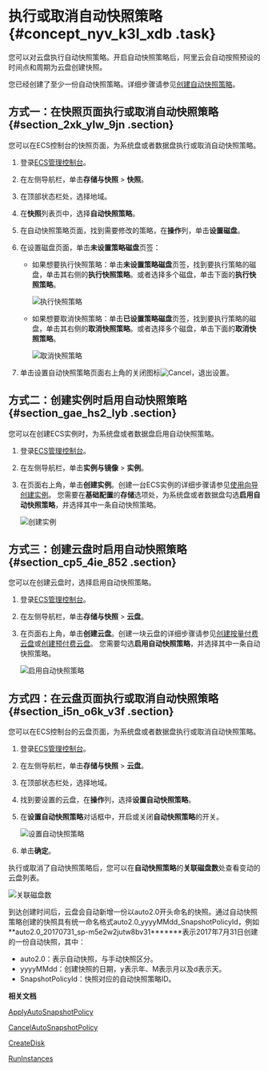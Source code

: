 # 执行或取消自动快照策略 {#concept_nyv_k3l_xdb .task}

您可以对云盘执行自动快照策略。开启自动快照策略后，阿里云会自动按照预设的时间点和周期为云盘创建快照。

您已经创建了至少一份自动快照策略。详细步骤请参见[创建自动快照策略](cn.zh-CN/快照/使用自动快照策略/创建自动快照策略.md#)。

## 方式一：在快照页面执行或取消自动快照策略 {#section_2xk_ylw_9jn .section}

您可以在ECS控制台的快照页面，为系统盘或者数据盘执行或取消自动快照策略。

1.  登录[ECS管理控制台](https://ecs.console.aliyun.com)。
2.  在左侧导航栏，单击**存储与快照** \> **快照**。
3.  在顶部状态栏处，选择地域。
4.  在**快照**列表页中，选择**自动快照策略**。
5.  在自动快照策略页面，找到需要修改的策略，在**操作**列，单击**设置磁盘**。
6.  在设置磁盘页面，单击**未设置策略磁盘**页签： 
    -   如果想要执行快照策略：单击**未设置策略磁盘**页签，找到要执行策略的磁盘，单击其右侧的**执行快照策略**。或者选择多个磁盘，单击下面的**执行快照策略**。

        ![执行快照策略](http://static-aliyun-doc.oss-cn-hangzhou.aliyuncs.com/assets/img/103330/156861898439412_zh-CN.png)

    -   如果想要取消快照策略：单击**已设置策略磁盘**页签，找到要执行策略的磁盘，单击其右侧的**取消快照策略**。或者选择多个磁盘，单击下面的**取消快照策略**。

        ![取消快照策略](http://static-aliyun-doc.oss-cn-hangzhou.aliyuncs.com/assets/img/103330/156861898439411_zh-CN.png)

7.  单击设置自动快照策略页面右上角的关闭图标![Cancel](http://static-aliyun-doc.oss-cn-hangzhou.aliyuncs.com/assets/img/1148612/156861898453925_zh-CN.png)，退出设置。

## 方式二：创建实例时启用自动快照策略 {#section_gae_hs2_lyb .section}

您可以在创建ECS实例时，为系统盘或者数据盘启用自动快照策略。

1.  登录[ECS管理控制台](https://ecs.console.aliyun.com)。
2.  在左侧导航栏，单击**实例与镜像** \> **实例**。
3.  在页面右上角，单击**创建实例**。创建一台ECS实例的详细步骤请参见[使用向导创建实例](../cn.zh-CN/实例/创建实例/使用向导创建实例.md#)。 您需要在**基础配置**的**存储**选项处，为系统盘或者数据盘勾选**启用自动快照策略**，并选择其中一条自动快照策略。

    ![创建实例](http://static-aliyun-doc.oss-cn-hangzhou.aliyuncs.com/assets/img/1148892/156861898453928_zh-CN.png)


## 方式三：创建云盘时启用自动快照策略 {#section_cp5_4ie_852 .section}

您可以在创建云盘时，选择启用自动快照策略。

1.  登录[ECS管理控制台](https://ecs.console.aliyun.com)。
2.  在左侧导航栏，单击**存储与快照** \> **云盘**。
3.  在页面右上角，单击**创建云盘**。创建一块云盘的详细步骤请参见[创建按量付费云盘](../cn.zh-CN/块存储/云盘/创建云盘/创建按量付费云盘.md#)或[创建预付费云盘](../cn.zh-CN/块存储/云盘/创建云盘/创建包年包月云盘.md#)。 您需要勾选**启用自动快照策略**，并选择其中一条自动快照策略。

    ![启用自动快照策略](http://static-aliyun-doc.oss-cn-hangzhou.aliyuncs.com/assets/img/1148892/156861898453948_zh-CN.png)


## 方式四：在云盘页面执行或取消自动快照策略 {#section_i5n_o6k_v3f .section}

您可以在ECS控制台的云盘页面，为系统盘或者数据盘执行或取消自动快照策略。

1.  登录[ECS管理控制台](https://ecs.console.aliyun.com)。
2.  在左侧导航栏，单击**存储与快照** \> **云盘**。
3.  在顶部状态栏处，选择地域。
4.  找到要设置的云盘，在**操作**列，选择**设置自动快照策略**。
5.  在**设置自动快照策略**对话框中，开启或关闭**自动快照策略**的开关。 

    ![设置自动快照策略](http://static-aliyun-doc.oss-cn-hangzhou.aliyuncs.com/assets/img/1161753/156861898553970_zh-CN.png)

6.  单击**确定**。

执行或取消了自动快照策略后，您可以在**自动快照策略**的**关联磁盘数**处查看变动的云盘列表。

![关联磁盘数](http://static-aliyun-doc.oss-cn-hangzhou.aliyuncs.com/assets/img/1148892/156861898553968_zh-CN.png)

到达创建时间后，云盘会自动新增一份以auto2.0开头命名的快照。通过自动快照策略创建的快照具有统一命名格式auto2.0\_yyyyMMdd\_SnapshotPolicyId，例如**auto2.0\_20170731\_sp-m5e2w2jutw8bv31\*\*\*\*\***表示2017年7月31日创建的一份自动快照，其中：

-   auto2.0：表示自动快照，与手动快照区分。
-   yyyyMMdd：创建快照的日期，y表示年、M表示月以及d表示天。
-   SnapshotPolicyId：快照对应的自动快照策略ID。

**相关文档**  


[ApplyAutoSnapshotPolicy](../cn.zh-CN/API参考/快照/ApplyAutoSnapshotPolicy.md#)

[CancelAutoSnapshotPolicy](../cn.zh-CN/API参考/快照/CancelAutoSnapshotPolicy.md#)

[CreateDisk](../cn.zh-CN/API参考/块存储/CreateDisk.md#)

[RunInstances](../cn.zh-CN/API参考/实例/RunInstances.md#)

